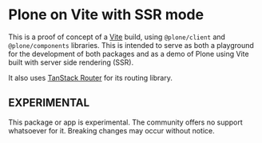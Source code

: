 # Plone on Vite with SSR mode

This is a proof of concept of a [Vite](https://vite.dev/) build, using `@plone/client` and `@plone/components` libraries.
This is intended to serve as both a playground for the development of both packages and as a demo of Plone using Vite built with server side rendering (SSR).

It also uses [TanStack Router](https://tanstack.com/router/latest/docs/framework/react/overview) for its routing library.

## EXPERIMENTAL

This package or app is experimental.
The community offers no support whatsoever for it.
Breaking changes may occur without notice.
